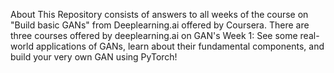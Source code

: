 About
This Repository consists of answers to all weeks of the course on "Build basic GANs" from Deeplearning.ai offered by Coursera.
There are three courses offered by deeplearning.ai on GAN's
Week 1:
See some real-world applications of GANs, learn about their fundamental components, and build your very own GAN using PyTorch!
